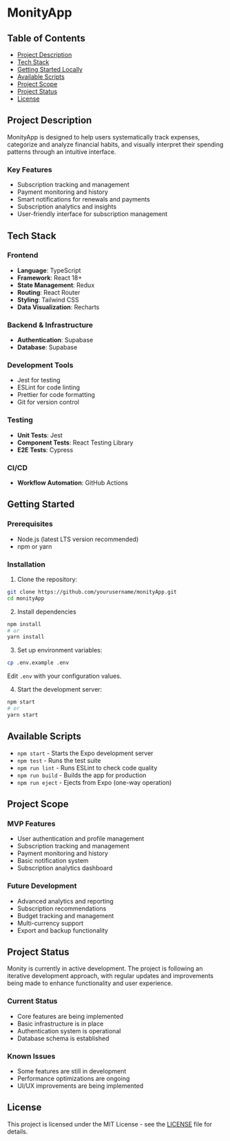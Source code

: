# MonityApp

## Table of Contents

- [Project Description](#project-description)
- [Tech Stack](#tech-stack)
- [Getting Started Locally](#getting-started-locally)
- [Available Scripts](#available-scripts)
- [Project Scope](#project-scope)
- [Project Status](#project-status)
- [License](#license)

## Project Description

MonityApp is designed to help users systematically track expenses, categorize and analyze financial habits, and visually interpret their spending patterns through an intuitive interface.

### Key Features

- Subscription tracking and management
- Payment monitoring and history
- Smart notifications for renewals and payments
- Subscription analytics and insights
- User-friendly interface for subscription management

## Tech Stack

### Frontend

- **Language**: TypeScript
- **Framework**: React 18+
- **State Management**: Redux
- **Routing**: React Router
- **Styling**: Tailwind CSS
- **Data Visualization**: Recharts

### Backend & Infrastructure

- **Authentication**: Supabase
- **Database**: Supabase

### Development Tools

- Jest for testing
- ESLint for code linting
- Prettier for code formatting
- Git for version control

### Testing

- **Unit Tests**: Jest
- **Component Tests**: React Testing Library
- **E2E Tests**: Cypress

### CI/CD

- **Workflow Automation**: GitHub Actions

## Getting Started

### Prerequisites

- Node.js (latest LTS version recommended)
- npm or yarn

### Installation

1. Clone the repository:

```bash
git clone https://github.com/yourusername/monityApp.git
cd monityApp
```

2. Install dependencies

```bash
npm install
# or
yarn install
```

3. Set up environment variables:

```bash
cp .env.example .env
```

Edit `.env` with your configuration values.

4. Start the development server:

```bash
npm start
# or
yarn start
```

## Available Scripts

- `npm start` - Starts the Expo development server
- `npm test` - Runs the test suite
- `npm run lint` - Runs ESLint to check code quality
- `npm run build` - Builds the app for production
- `npm run eject` - Ejects from Expo (one-way operation)

## Project Scope

### MVP Features

- User authentication and profile management
- Subscription tracking and management
- Payment monitoring and history
- Basic notification system
- Subscription analytics dashboard

### Future Development

- Advanced analytics and reporting
- Subscription recommendations
- Budget tracking and management
- Multi-currency support
- Export and backup functionality

## Project Status

Monity is currently in active development. The project is following an iterative development approach, with regular updates and improvements being made to enhance functionality and user experience.

### Current Status

- Core features are being implemented
- Basic infrastructure is in place
- Authentication system is operational
- Database schema is established

### Known Issues

- Some features are still in development
- Performance optimizations are ongoing
- UI/UX improvements are being implemented

## License

This project is licensed under the MIT License - see the [LICENSE](LICENSE) file for details.
